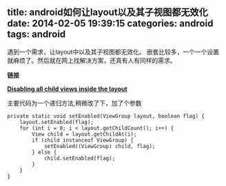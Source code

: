 title: android如何让layout以及其子视图都无效化
date: 2014-02-05 19:39:15
categories: android
tags: android
---

<!--head-->


遇到一个需求，让layout中以及其子视图都无效化。
嵌套比较多，一个一个设置就麻烦了。然后就在网上找解决方案，还真有人有同样的需求。

**链接**

**[Disabling all child views inside the layout](http://stackoverflow.com/questions/19800422/disabling-all-child-views-inside-the-layout)**

<!--more-->

<!--body-->
主要代码为一个递归方法,稍微改了下，加了个参数

```
private static void setEnabled(ViewGroup layout, boolean flag) {
	layout.setEnabled(flag);
	for (int i = 0; i < layout.getChildCount(); i++) {
		View child = layout.getChildAt(i);
		if (child instanceof ViewGroup) {
			setEnabled((ViewGroup) child, flag);
		} else {
			child.setEnabled(flag);
		}
	}
}
```